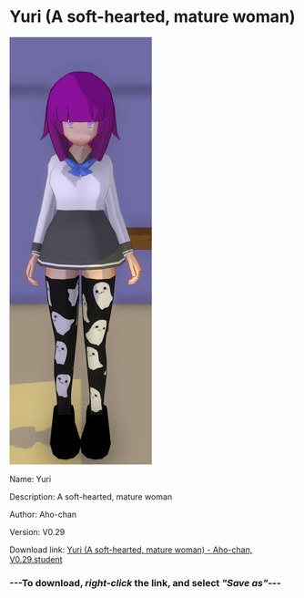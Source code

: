 # Yuri (A soft-hearted, mature woman)

<img src = "https://raw.githubusercontent.com/Arbiter1223/Daigaku-Gurashi-Custom-Students/master/Students/Files/Yuri%20(A%20soft-hearted%2C%20mature%20woman).png">

Name: Yuri

Description: A soft-hearted, mature woman

Author: Aho-chan

Version: V0.29

Download link: <a href="https://raw.githubusercontent.com/Arbiter1223/Daigaku-Gurashi-Custom-Students/master/Students/Files/Yuri%20(A%20soft-hearted%2C%20mature%20woman)%20-%20Aho-chan%2C%20V0.29.student">Yuri (A soft-hearted, mature woman) - Aho-chan, V0.29.student</a>

### ---**To download, _right-click_ the link, and select _"Save as"_**---

